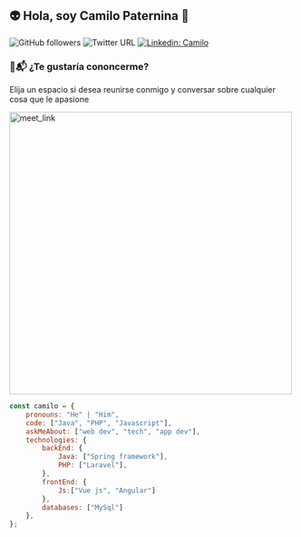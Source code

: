 <h2>👽 Hola, soy Camilo Paternina 🤖</h2>

![GitHub followers](https://img.shields.io/github/followers/CamiloPaternina0910?style=social)
![Twitter URL](https://img.shields.io/twitter/url?style=social&url=https%3A%2F%2Ftwitter.com%2Fcamilojpp09)
[![Linkedin: Camilo](https://img.shields.io/badge/camilojpp-blue?style=flat-square&logo=Linkedin&logoColor=white&link=https://www.linkedin.com/in/camilo-paternina/)](https://www.linkedin.com/in/camilo-paternina/)
### 👀📬 ¿Te gustaría cononcerme?

Elija un espacio si desea reunirse conmigo y conversar sobre cualquier cosa que le apasione 

<a href="https://calendly.com/paterninapcamilo/conoceme" target="_blank"><img width="498" alt="meet_link" src="https://user-images.githubusercontent.com/15426564/144297439-f530f383-e73e-41e0-9914-a9b7d3f432e5.png"></a>

```javascript
const camilo = {
    pronouns: "He" | "Him",
    code: ["Java", "PHP", "Javascript"],
    askMeAbout: ["web dev", "tech", "app dev"],
    technologies: {
        backEnd: {
            Java: ["Spring framework"],
            PHP: ["Laravel"],
        },
        frontEnd: {
            Js:["Vue js", "Angular"]
        },
        databases: ["MySql"]
    },
};
```

<!--
**CamiloPaternina0910/CamiloPaternina0910** is a ✨ _special_ ✨ repository because its `README.md` (this file) appears on your GitHub profile.

Here are some ideas to get you started:

- 🔭 I’m currently working on ...
- 🌱 I’m currently learning ...
- 👯 I’m looking to collaborate on ...
- 🤔 I’m looking for help with ...
- 💬 Ask me about ...
- 📫 How to reach me: ...
- 😄 Pronouns: ...
- ⚡ Fun fact: ...

-->
